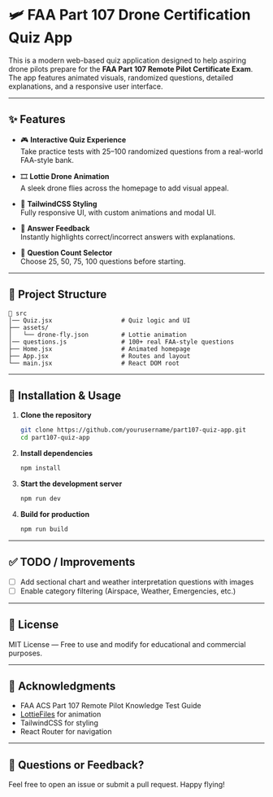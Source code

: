 # 🛩️ FAA Part 107 Drone Certification Quiz App

This is a modern web-based quiz application designed to help aspiring drone pilots prepare for the **FAA Part 107 Remote Pilot Certificate Exam**. The app features animated visuals, randomized questions, detailed explanations, and a responsive user interface.

---

## ✨ Features

- 🎮 **Interactive Quiz Experience**  
  Take practice tests with 25–100 randomized questions from a real-world FAA-style bank.

- 🎞️ **Lottie Drone Animation**  
  A sleek drone flies across the homepage to add visual appeal.

- 🎨 **TailwindCSS Styling**  
  Fully responsive UI, with custom animations and modal UI.

- 🧠 **Answer Feedback**  
  Instantly highlights correct/incorrect answers with explanations.

- 🚀 **Question Count Selector**  
  Choose 25, 50, 75, 100 questions before starting.

---

## 📂 Project Structure

```
📁 src
│── Quiz.jsx                   # Quiz logic and UI
├── assets/
│   └── drone-fly.json         # Lottie animation
│── questions.js               # 100+ real FAA-style questions
├── Home.jsx                   # Animated homepage
├── App.jsx                    # Routes and layout
└── main.jsx                   # React DOM root
```

---

## 🔧 Installation & Usage

1. **Clone the repository**

   ```bash
   git clone https://github.com/yourusername/part107-quiz-app.git
   cd part107-quiz-app
   ```

2. **Install dependencies**

   ```bash
   npm install
   ```

3. **Start the development server**

   ```bash
   npm run dev
   ```

4. **Build for production**

   ```bash
   npm run build
   ```

---

## ✅ TODO / Improvements

- [ ] Add sectional chart and weather interpretation questions with images
- [ ] Enable category filtering (Airspace, Weather, Emergencies, etc.)

---

## 📄 License

MIT License — Free to use and modify for educational and commercial purposes.

---

## 🧠 Acknowledgments

- FAA ACS Part 107 Remote Pilot Knowledge Test Guide
- [LottieFiles](https://lottiefiles.com) for animation
- TailwindCSS for styling
- React Router for navigation

---

## 💬 Questions or Feedback?

Feel free to open an issue or submit a pull request. Happy flying!
